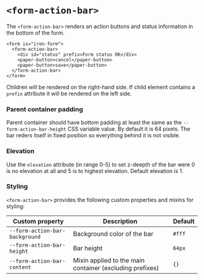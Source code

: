 # `<form-action-bar>`

The `<form-action-bar>` renders an action buttons and status information in the bottom of the form.

    <form is="iron-form">
      <form-action-bar>
        <div id="status" prefix>Form status OK</div>
        <paper-button>cancel</paper-button>
        <paper-button>save</paper-button>
      </form-action-bar>
    </form>

Children will be rendered on the right-hand side.
If child element contains a `prefix` attribute it will be rendered on the left side.

### Parent container padding
Parent container should have  bottom padding at least the same as the `--form-action-bar-height` CSS variable value.
By default it is 64 pixels. The bar reders itself in fixed position so everything behind it is not visible.

### Elevation
Use the `elevation` attribute (in range 0-5) to set z-deepth of the bar were 0 is no elevation at all and 5 is to highest elevation. Default elevation is 1.

### Styling
`<form-action-bar>` provides the following custom properties and mixins for styling:

Custom property | Description | Default
----------------|-------------|----------
`--form-action-bar-background` | Background color of the bar | `#fff`
`--form-action-bar-height` | Bar height | `64px`
`--form-action-bar-content` | Mixin applied to the main container (excluding prefixes) | `{}`
